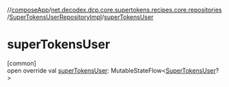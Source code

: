 //[composeApp](../../../index.md)/[net.decodex.dcp.core.supertokens.recipes.core.repositories](../index.md)/[SuperTokensUserRepositoryImpl](index.md)/[superTokensUser](super-tokens-user.md)

# superTokensUser

[common]\
open override val [superTokensUser](super-tokens-user.md): MutableStateFlow&lt;[SuperTokensUser](../../net.decodex.dcp.core.supertokens.models/-super-tokens-user/index.md)?&gt;
